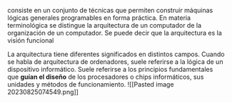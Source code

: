 consiste en un conjunto de técnicas que permiten construir máquinas lógicas generales programables en forma práctica. En materia terminológica se distingue la arquitectura de un computador de la organización de un computador. Se puede decir que la arquitectura es la visión funcional

La arquitectura tiene diferentes significados en distintos campos. Cuando se habla de arquitectura de ordenadores, suele referirse a la lógica de un dispositivo informático. Suele referirse a los principios fundamentales que **guían el diseño** de los procesadores o chips informáticos, sus unidades y métodos de funcionamiento.
![[Pasted image 20230825074549.png]]

